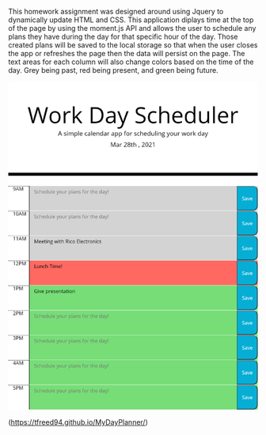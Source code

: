 This homework assignment was designed around using Jquery to dynamically update HTML and CSS. This application diplays time at the top of the page by using the moment.js API and allows the user to schedule any plans they have during the day for that specific hour of the day. Those created plans will be saved to the local storage so that when the user closes the app or refreshes the page then the data will persist on the page. The text areas for each column will also change colors based on the time of the day. Grey being past, red being present, and green being future. 

![](assets/mydayplanner.png)

(https://tfreed94.github.io/MyDayPlanner/)